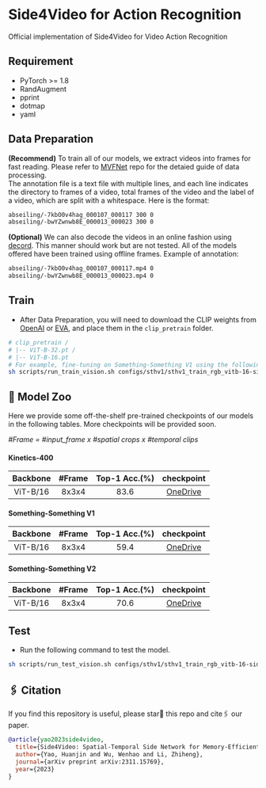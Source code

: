 # Side4Video for Action Recognition
Official implementation of Side4Video for Video Action Recognition
## Requirement
- PyTorch >= 1.8
- RandAugment
- pprint
- dotmap
- yaml

## Data Preparation
**(Recommend)** To train all of our models, we extract videos into frames for fast reading. Please refer to [MVFNet](https://github.com/whwu95/MVFNet/blob/main/data_process/DATASETS.md) repo for the detaied guide of data processing.  
The annotation file is a text file with multiple lines, and each line indicates the directory to frames of a video, total frames of the video and the label of a video, which are split with a whitespace. Here is the format: 
```sh
abseiling/-7kbO0v4hag_000107_000117 300 0
abseiling/-bwYZwnwb8E_000013_000023 300 0
```

**(Optional)** We can also decode the videos in an online fashion using [decord](https://github.com/dmlc/decord). This manner should work but are not tested. All of the models offered have been trained using offline frames. Example of annotation:
```sh
abseiling/-7kbO0v4hag_000107_000117.mp4 0
abseiling/-bwYZwnwb8E_000013_000023.mp4 0
```


## Train
- After Data Preparation, you will need to download the CLIP weights from [OpenAI](https://github.com/openai/CLIP?tab=readme-ov-file) or [EVA](https://github.com/baaivision/EVA/tree/master/EVA-CLIP), and place them in the `clip_pretrain` folder.
```sh
# clip_pretrain /
# |-- ViT-B-32.pt /
# |-- ViT-B-16.pt 
# For example, fine-tuning on Something-Something V1 using the following command:
sh scripts/run_train_vision.sh configs/sthv1/sthv1_train_rgb_vitb-16-side4video.yaml
```

## 📱 Model Zoo

Here we provide some off-the-shelf pre-trained checkpoints of our models in the following tables. More checkpoints will be provided soon.

*#Frame = #input_frame x #spatial crops x #temporal clips*
#### Kinetics-400

| Backbone |#Frame |  Top-1 Acc.(%) | checkpoint |
|:------------:|:-------------------:|:------------------:|:-----------------:|
| ViT-B/16 | 8x3x4 | 83.6 | [OneDrive](https://unisyd-my.sharepoint.com/:u:/r/personal/wenhao_wu_sydney_edu_au/Documents/Side4Video/k400_vitb16_f8_82.5.pt?csf=1&web=1&e=DuF16V) |

#### Something-Something V1

| Backbone |#Frame |  Top-1 Acc.(%) | checkpoint |
|:------------:|:-------------------:|:------------------:|:-----------------:|
| ViT-B/16 | 8x3x4 | 59.4 | [OneDrive](https://unisyd-my.sharepoint.com/:u:/r/personal/wenhao_wu_sydney_edu_au/Documents/Side4Video/ssv1_vitb16_f8_58.5.pt?csf=1&web=1&e=6EOtIz) |

#### Something-Something V2

| Backbone |#Frame |  Top-1 Acc.(%) | checkpoint |
|:------------:|:-------------------:|:------------------:|:-----------------:|
| ViT-B/16 | 8x3x4 | 70.6 | [OneDrive](https://unisyd-my.sharepoint.com/:u:/r/personal/wenhao_wu_sydney_edu_au/Documents/Side4Video/ssv2_vitb16_f8_69.5.pt?csf=1&web=1&e=dabgee) |



## Test
- Run the following command to test the model.
```sh
sh scripts/run_test_vision.sh configs/sthv1/sthv1_train_rgb_vitb-16-side4video.yaml exp_onehot/ssv1/model_best.pt --test_crops 3 --test_clips 2
```


## 🖇️ Citation
If you find this repository is useful, please star🌟 this repo and cite🖇️ our paper.
```bibtex
@article{yao2023side4video,
  title={Side4Video: Spatial-Temporal Side Network for Memory-Efficient Image-to-Video Transfer Learning},
  author={Yao, Huanjin and Wu, Wenhao and Li, Zhiheng},
  journal={arXiv preprint arXiv:2311.15769},
  year={2023}
}
```
